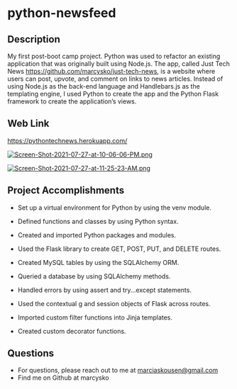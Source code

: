 # python-newsfeed

## Description

  My first post-boot camp project. Python was used to refactor an existing application that was originally built using Node.js. The app, called Just Tech News https://github.com/marcysko/just-tech-news, is a website where users can post, upvote, and comment on links to news articles. Instead of using Node.js as the back-end language and Handlebars.js as the templating engine, I used Python to create the app and the Python Flask framework to create the application’s views.

## Web Link
https://pythontechnews.herokuapp.com/

[![Screen-Shot-2021-07-27-at-10-06-06-PM.png](https://i.postimg.cc/4xBnwrL1/Screen-Shot-2021-07-27-at-10-06-06-PM.png)](https://postimg.cc/Wdq21fPD)

[![Screen-Shot-2021-07-27-at-11-25-23-AM.png](https://i.postimg.cc/151gz0VD/Screen-Shot-2021-07-27-at-11-25-23-AM.png)](https://postimg.cc/SjVQTMrK)

## Project Accomplishments
- Set up a virtual environment for Python by using the venv module.

- Defined functions and classes by using Python syntax.

- Created and imported Python packages and modules.

- Used the Flask library to create GET, POST, PUT, and DELETE routes.

- Created MySQL tables by using the SQLAlchemy ORM.

- Queried a database by using SQLAlchemy methods.

- Handled errors by using assert and try...except statements.

- Used the contextual g and session objects of Flask across routes.

- Imported custom filter functions into Jinja templates.

- Created custom decorator functions.

## Questions

- For questions, please reach out to me at marciaskousen@gmail.com
- Find me on Github at marcysko



